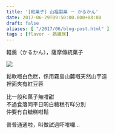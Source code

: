 ```yaml
---
title: '[和菓子] 山福製菓 － かるかん'
date: 2017-06-29T09:50:00.000+08:00
draft: false
aliases: [ "/2017/06/blog-post.html" ]
tags : [flavor - 螞蟻族]
---
```


軽羹（かるかん），薩摩傳統菓子  

[![](https://c1.staticflickr.com/5/4213/35380829855_ba23f2fb08_z.jpg)](https://c1.staticflickr.com/5/4213/35380829855_ba23f2fb08_z.jpg)

鬆軟嘅白色糕，係用霧島山麓嘅天然山芋造  
裡面夾有紅豆蓉  
  
比一般和菓子無咁甜  
不過食落同平日啲白糖糕冇咩分別  
仲要冇白糖糕咁鬆  
  
普普通通啦，叫做試過吓咁囉...